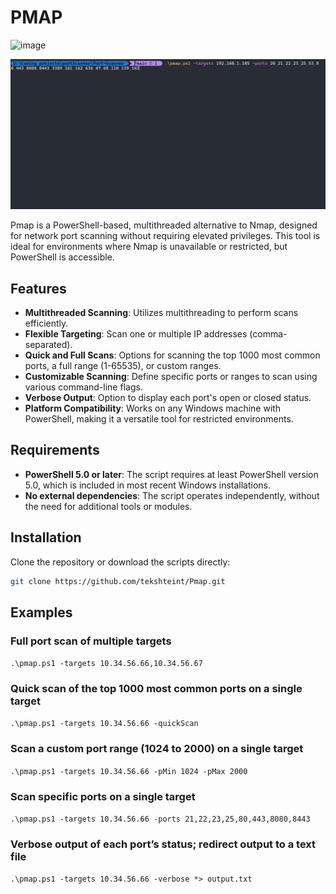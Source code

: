 # PMAP
![image](https://img.shields.io/badge/powershell-5391FE?style=for-the-badge&logo=powershell&logoColor=white)

![demo](demos/demo.gif)

Pmap is a PowerShell-based, multithreaded alternative to Nmap, designed for network port scanning without requiring elevated privileges. This tool is ideal for environments where Nmap is unavailable or restricted, but PowerShell is accessible.

## Features

- **Multithreaded Scanning**: Utilizes multithreading to perform scans efficiently.
- **Flexible Targeting**: Scan one or multiple IP addresses (comma-separated).
- **Quick and Full Scans**: Options for scanning the top 1000 most common ports, a full range (1-65535), or custom ranges.
- **Customizable Scanning**: Define specific ports or ranges to scan using various command-line flags.
- **Verbose Output**: Option to display each port's open or closed status.
- **Platform Compatibility**: Works on any Windows machine with PowerShell, making it a versatile tool for restricted environments.

## Requirements

- **PowerShell 5.0 or later**: The script requires at least PowerShell version 5.0, which is included in most recent Windows installations.
- **No external dependencies**: The script operates independently, without the need for additional tools or modules.

## Installation

Clone the repository or download the scripts directly:

```bash
git clone https://github.com/tekshteint/Pmap.git
```
## Examples

### Full port scan of multiple targets
`.\pmap.ps1 -targets 10.34.56.66,10.34.56.67`

### Quick scan of the top 1000 most common ports on a single target
`.\pmap.ps1 -targets 10.34.56.66 -quickScan`

### Scan a custom port range (1024 to 2000) on a single target
`.\pmap.ps1 -targets 10.34.56.66 -pMin 1024 -pMax 2000`

### Scan specific ports on a single target
`.\pmap.ps1 -targets 10.34.56.66 -ports 21,22,23,25,80,443,8080,8443`

### Verbose output of each port’s status; redirect output to a text file
`.\pmap.ps1 -targets 10.34.56.66 -verbose *> output.txt`
